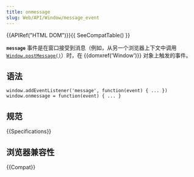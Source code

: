 ```yaml
---
title: onmessage
slug: Web/API/Window/message_event
---
```


{{APIRef("HTML DOM")}}{{ SeeCompatTable() }}

**`message`** 事件是在窗口接受到消息（例如，从另一个浏览器上下文中调用 [`Window.postMessage()`](/zh-CN/docs/Web/API/Window/postMessage)）时，在 {{domxref('Window')}} 对象上触发的事件。

## 语法

```plain
window.addEventListener('message', function(event) { ... })
window.onmessage = function(event) { ... }
```

## 规范

{{Specifications}}

## 浏览器兼容性

{{Compat}}
